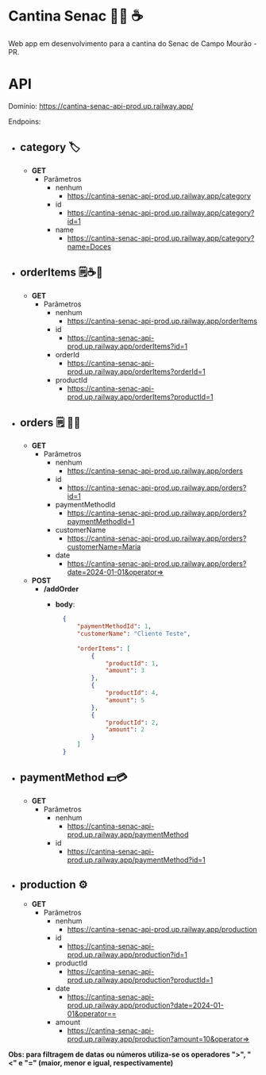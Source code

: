 # Cantina Senac 🍩🍰 ☕
Web app em desenvolvimento para a cantina do Senac de Campo Mourão - PR.

# API
Domínio: https://cantina-senac-api-prod.up.railway.app/

Endpoins:
- ## category 🏷️
    - **GET**
      - Parâmetros
        - nenhum
          - https://cantina-senac-api-prod.up.railway.app/category
        - id
          - https://cantina-senac-api-prod.up.railway.app/category?id=1
        - name
          - https://cantina-senac-api-prod.up.railway.app/category?name=Doces
- ## orderItems 🗒️☕🍰
    - **GET**
      - Parâmetros
        - nenhum
          - https://cantina-senac-api-prod.up.railway.app/orderItems
        - id
          - https://cantina-senac-api-prod.up.railway.app/orderItems?id=1
        - orderId
          - https://cantina-senac-api-prod.up.railway.app/orderItems?orderId=1
        - productId
          - https://cantina-senac-api-prod.up.railway.app/orderItems?productId=1
- ## orders 🗒️ ✍🏻
    - **GET**
        - Parâmetros
            - nenhum
                - https://cantina-senac-api-prod.up.railway.app/orders
            - id
                - https://cantina-senac-api-prod.up.railway.app/orders?id=1
            - paymentMethodId
                - https://cantina-senac-api-prod.up.railway.app/orders?paymentMethodId=1
            - customerName
                - https://cantina-senac-api-prod.up.railway.app/orders?customerName=Maria
            - date
                - https://cantina-senac-api-prod.up.railway.app/orders?date=2024-01-01&operator=>
    - **POST**
        - **/addOrder**
            - **body**:
              
              ```json
                {
                    "paymentMethodId": 1,
                    "customerName": "Cliente Teste",
                
                    "orderItems": [
                        {
                            "productId": 1,
                            "amount": 3
                        },
                        {
                            "productId": 4,
                            "amount": 5
                        },
                        {
                            "productId": 2,
                            "amount": 2
                        }
                    ]
                }
              ```
-  ## paymentMethod 💵💳
    - **GET**
        - Parâmetros
            - nenhum
                - https://cantina-senac-api-prod.up.railway.app/paymentMethod
            - id
                - https://cantina-senac-api-prod.up.railway.app/paymentMethod?id=1
-  ## production ⚙️
    - **GET**
        - Parâmetros
            - nenhum
                - https://cantina-senac-api-prod.up.railway.app/production
            - id
                - https://cantina-senac-api-prod.up.railway.app/production?id=1
            - productId
                - https://cantina-senac-api-prod.up.railway.app/production?productId=1
            - date
                - https://cantina-senac-api-prod.up.railway.app/production?date=2024-01-01&operator==
            - amount
                - https://cantina-senac-api-prod.up.railway.app/production?amount=10&operator=>   

 **Obs: para filtragem de datas ou números utiliza-se os operadores **">"**, **"<"** e **"="** (maior, menor e igual, respectivamente)**
